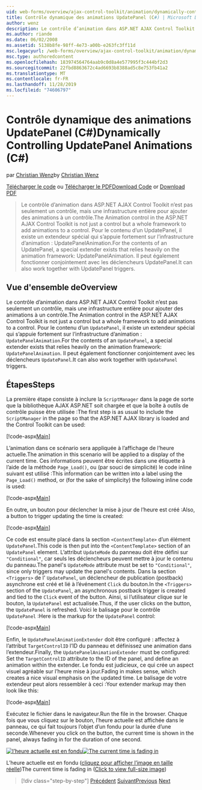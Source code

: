 ```yaml
---
uid: web-forms/overview/ajax-control-toolkit/animation/dynamically-controlling-updatepanel-animations-cs
title: Contrôle dynamique des animations UpdatePanel (C#) | Microsoft Docs
author: wenz
description: Le contrôle d’animation dans ASP.NET AJAX Control Toolkit n’est pas seulement un contrôle, mais une infrastructure entière pour ajouter des animations à un contrôle. Pour le contenu d’un...
ms.author: riande
ms.date: 06/02/2008
ms.assetid: 5138b8fe-98ff-4e73-a00b-e263fc3ff11d
msc.legacyurl: /web-forms/overview/ajax-control-toolkit/animation/dynamically-controlling-updatepanel-animations-cs
msc.type: authoredcontent
ms.openlocfilehash: 183974564764aab9c0d8a4e577995f3c444bf2d3
ms.sourcegitcommit: 22fbd8863672c4ad6693b8388ad5c8e753fb41a2
ms.translationtype: MT
ms.contentlocale: fr-FR
ms.lasthandoff: 11/28/2019
ms.locfileid: "74606797"
---
```

# <a name="dynamically-controlling-updatepanel-animations-c"></a><span data-ttu-id="615d7-104">Contrôle dynamique des animations UpdatePanel (C#)</span><span class="sxs-lookup"><span data-stu-id="615d7-104">Dynamically Controlling UpdatePanel Animations (C#)</span></span>

<span data-ttu-id="615d7-105">par [Christian Wenz](https://github.com/wenz)</span><span class="sxs-lookup"><span data-stu-id="615d7-105">by [Christian Wenz](https://github.com/wenz)</span></span>

<span data-ttu-id="615d7-106">[Télécharger le code](https://download.microsoft.com/download/9/3/f/93f8daea-bebd-4821-833b-95205389c7d0/UpdatePanelAnimation2.cs.zip) ou [Télécharger le PDF](https://download.microsoft.com/download/b/6/a/b6ae89ee-df69-4c87-9bfb-ad1eb2b23373/updatepanelanimation2CS.pdf)</span><span class="sxs-lookup"><span data-stu-id="615d7-106">[Download Code](https://download.microsoft.com/download/9/3/f/93f8daea-bebd-4821-833b-95205389c7d0/UpdatePanelAnimation2.cs.zip) or [Download PDF](https://download.microsoft.com/download/b/6/a/b6ae89ee-df69-4c87-9bfb-ad1eb2b23373/updatepanelanimation2CS.pdf)</span></span>

> <span data-ttu-id="615d7-107">Le contrôle d’animation dans ASP.NET AJAX Control Toolkit n’est pas seulement un contrôle, mais une infrastructure entière pour ajouter des animations à un contrôle.</span><span class="sxs-lookup"><span data-stu-id="615d7-107">The Animation control in the ASP.NET AJAX Control Toolkit is not just a control but a whole framework to add animations to a control.</span></span> <span data-ttu-id="615d7-108">Pour le contenu d’un UpdatePanel, il existe un extendeur spécial qui s’appuie fortement sur l’infrastructure d’animation : UpdatePanelAnimation.</span><span class="sxs-lookup"><span data-stu-id="615d7-108">For the contents of an UpdatePanel, a special extender exists that relies heavily on the animation framework: UpdatePanelAnimation.</span></span> <span data-ttu-id="615d7-109">Il peut également fonctionner conjointement avec les déclencheurs UpdatePanel.</span><span class="sxs-lookup"><span data-stu-id="615d7-109">It can also work together with UpdatePanel triggers.</span></span>

## <a name="overview"></a><span data-ttu-id="615d7-110">Vue d'ensemble de</span><span class="sxs-lookup"><span data-stu-id="615d7-110">Overview</span></span>

<span data-ttu-id="615d7-111">Le contrôle d’animation dans ASP.NET AJAX Control Toolkit n’est pas seulement un contrôle, mais une infrastructure entière pour ajouter des animations à un contrôle.</span><span class="sxs-lookup"><span data-stu-id="615d7-111">The Animation control in the ASP.NET AJAX Control Toolkit is not just a control but a whole framework to add animations to a control.</span></span> <span data-ttu-id="615d7-112">Pour le contenu d’un `UpdatePanel`, il existe un extendeur spécial qui s’appuie fortement sur l’infrastructure d’animation : `UpdatePanelAnimation`.</span><span class="sxs-lookup"><span data-stu-id="615d7-112">For the contents of an `UpdatePanel`, a special extender exists that relies heavily on the animation framework: `UpdatePanelAnimation`.</span></span> <span data-ttu-id="615d7-113">Il peut également fonctionner conjointement avec les déclencheurs `UpdatePanel`.</span><span class="sxs-lookup"><span data-stu-id="615d7-113">It can also work together with `UpdatePanel` triggers.</span></span>

## <a name="steps"></a><span data-ttu-id="615d7-114">Étapes</span><span class="sxs-lookup"><span data-stu-id="615d7-114">Steps</span></span>

<span data-ttu-id="615d7-115">La première étape consiste à inclure la `ScriptManager` dans la page de sorte que la bibliothèque AJAX ASP.NET soit chargée et que la boîte à outils de contrôle puisse être utilisée :</span><span class="sxs-lookup"><span data-stu-id="615d7-115">The first step is as usual to include the `ScriptManager` in the page so that the ASP.NET AJAX library is loaded and the Control Toolkit can be used:</span></span>

[!code-aspx[Main](dynamically-controlling-updatepanel-animations-cs/samples/sample1.aspx)]

<span data-ttu-id="615d7-116">L’animation dans ce scénario sera appliquée à l’affichage de l’heure actuelle.</span><span class="sxs-lookup"><span data-stu-id="615d7-116">The animation in this scenario will be applied to a display of the current time.</span></span> <span data-ttu-id="615d7-117">Ces informations peuvent être écrites dans une étiquette à l’aide de la méthode `Page_Load()`, ou (par souci de simplicité) le code inline suivant est utilisé :</span><span class="sxs-lookup"><span data-stu-id="615d7-117">This information can be written into a label using the `Page_Load()` method, or (for the sake of simplicity) the following inline code is used:</span></span>

[!code-aspx[Main](dynamically-controlling-updatepanel-animations-cs/samples/sample2.aspx)]

<span data-ttu-id="615d7-118">En outre, un bouton pour déclencher la mise à jour de l’heure est créé :</span><span class="sxs-lookup"><span data-stu-id="615d7-118">Also, a button to trigger updating the time is created:</span></span>

[!code-aspx[Main](dynamically-controlling-updatepanel-animations-cs/samples/sample3.aspx)]

<span data-ttu-id="615d7-119">Ce code est ensuite placé dans la section `<ContentTemplate>` d’un élément `UpdatePanel`.</span><span class="sxs-lookup"><span data-stu-id="615d7-119">This code is then put into the `<ContentTemplate>` section of an `UpdatePanel` element.</span></span> <span data-ttu-id="615d7-120">L’attribut `UpdateMode` du panneau doit être défini sur `"Conditional"`, car seuls les déclencheurs peuvent mettre à jour le contenu du panneau.</span><span class="sxs-lookup"><span data-stu-id="615d7-120">The panel's `UpdateMode` attribute must be set to `"Conditional"`, since only triggers may update the panel's contents.</span></span> <span data-ttu-id="615d7-121">Dans la section `<Triggers>` de l' `UpdatePanel`, un déclencheur de publication (postback) asynchrone est créé et lié à l’événement `Click` du bouton.</span><span class="sxs-lookup"><span data-stu-id="615d7-121">In the `<Triggers>` section of the `UpdatePanel`, an asynchronous postback trigger is created and tied to the `Click` event of the button.</span></span> <span data-ttu-id="615d7-122">Ainsi, si l’utilisateur clique sur le bouton, la `UpdatePanel` est actualisée.</span><span class="sxs-lookup"><span data-stu-id="615d7-122">Thus, if the user clicks on the button, the `UpdatePanel` is refreshed.</span></span> <span data-ttu-id="615d7-123">Voici le balisage pour le contrôle `UpdatePanel` :</span><span class="sxs-lookup"><span data-stu-id="615d7-123">Here is the markup for the `UpdatePanel` control:</span></span>

[!code-aspx[Main](dynamically-controlling-updatepanel-animations-cs/samples/sample4.aspx)]

<span data-ttu-id="615d7-124">Enfin, le `UpdatePanelAnimationExtender` doit être configuré : affectez à l’attribut `TargetControlID` l’ID du panneau et définissez une animation dans l’extendeur.</span><span class="sxs-lookup"><span data-stu-id="615d7-124">Finally, the `UpdatePanelAnimationExtender` must be configured: Set the `TargetControlID` attribute to the ID of the panel, and define an animation within the extender.</span></span> <span data-ttu-id="615d7-125">Le fondu est judicieux, ce qui crée un aspect visuel agréable sur l’heure mise à jour.</span><span class="sxs-lookup"><span data-stu-id="615d7-125">Fading in makes sense, which creates a nice visual emphasis on the updated time.</span></span> <span data-ttu-id="615d7-126">Le balisage de votre extendeur peut alors ressembler à ceci :</span><span class="sxs-lookup"><span data-stu-id="615d7-126">Your extender markup may then look like this:</span></span>

[!code-aspx[Main](dynamically-controlling-updatepanel-animations-cs/samples/sample5.aspx)]

<span data-ttu-id="615d7-127">Exécutez le fichier dans le navigateur.</span><span class="sxs-lookup"><span data-stu-id="615d7-127">Run the file in the browser.</span></span> <span data-ttu-id="615d7-128">Chaque fois que vous cliquez sur le bouton, l’heure actuelle est affichée dans le panneau, ce qui fait toujours l’objet d’un fondu pour la durée d’une seconde.</span><span class="sxs-lookup"><span data-stu-id="615d7-128">Whenever you click on the button, the current time is shown in the panel, always fading in for the duration of one second.</span></span>

<span data-ttu-id="615d7-129">[![l’heure actuelle est en fondu](dynamically-controlling-updatepanel-animations-cs/_static/image2.png)](dynamically-controlling-updatepanel-animations-cs/_static/image1.png)</span><span class="sxs-lookup"><span data-stu-id="615d7-129">[![The current time is fading in](dynamically-controlling-updatepanel-animations-cs/_static/image2.png)](dynamically-controlling-updatepanel-animations-cs/_static/image1.png)</span></span>

<span data-ttu-id="615d7-130">L’heure actuelle est en fondu ([cliquez pour afficher l’image en taille réelle](dynamically-controlling-updatepanel-animations-cs/_static/image3.png))</span><span class="sxs-lookup"><span data-stu-id="615d7-130">The current time is fading in ([Click to view full-size image](dynamically-controlling-updatepanel-animations-cs/_static/image3.png))</span></span>

> [!div class="step-by-step"]
> <span data-ttu-id="615d7-131">[Précédent](animating-an-updatepanel-control-cs.md)
> [Suivant](adding-animation-to-a-control-vb.md)</span><span class="sxs-lookup"><span data-stu-id="615d7-131">[Previous](animating-an-updatepanel-control-cs.md)
[Next](adding-animation-to-a-control-vb.md)</span></span>
